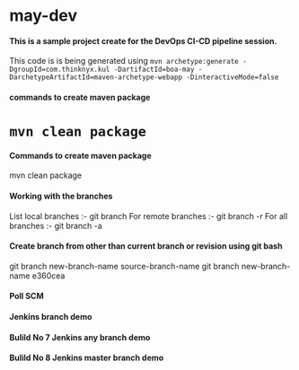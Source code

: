 # may-dev
#### This is a sample project create for the DevOps CI-CD pipeline session.
This code is is being generated using `mvn archetype:generate -DgroupId=com.thinknyx.kul -DartifactId=boa-may -DarchetypeArtifactId=maven-archetype-webapp -DinteractiveMode=false`





#### commands to create maven package
`mvn clean package`
=======
#### Commands to create maven package
mvn clean package

#### Working with the branches
List local branches :- git branch
For remote branches :- git branch -r
For all branches :- git branch -a

#### Create branch from other than current branch or revision using git bash

git branch new-branch-name source-branch-name
git branch new-branch-name e360cea

#### Poll SCM

#### Jenkins branch demo

#### Bulild No 7 Jenkins any branch demo

#### Bulild No 8 Jenkins master branch demo


